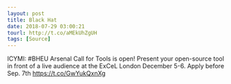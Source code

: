 ```yaml
---
layout: post
title: Black Hat
date: 2018-07-29 03:00:21
tourl: http://t.co/aMEkUhZgUH
tags: [Source]
---
```

ICYMI: #BHEU Arsenal Call for Tools is open! Present your open-source tool in front of a live audience at the ExCeL London December 5-6.
Apply before Sep. 7th https://t.co/GwYukQxnXg